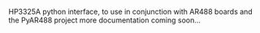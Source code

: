 
HP3325A python interface, to use in conjunction with AR488 boards and the PyAR488 project
more documentation coming soon...
